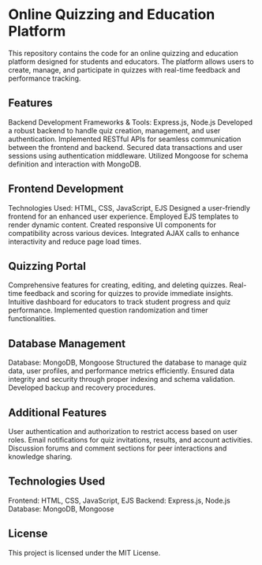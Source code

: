 # Online Quizzing and Education Platform
This repository contains the code for an online quizzing and education platform designed for students and educators. The platform allows users to create, manage, and participate in quizzes with real-time feedback and performance tracking.

 ## Features
  Backend Development
  Frameworks & Tools: Express.js, Node.js
  Developed a robust backend to handle quiz creation, management, and user authentication.
  Implemented RESTful APIs for seamless communication between the frontend and backend.
  Secured data transactions and user sessions using authentication middleware.
  Utilized Mongoose for schema definition and interaction with MongoDB.
 
 ## Frontend Development
  Technologies Used: HTML, CSS, JavaScript, EJS
  Designed a user-friendly frontend for an enhanced user experience.
  Employed EJS templates to render dynamic content.
  Created responsive UI components for compatibility across various devices.
  Integrated AJAX calls to enhance interactivity and reduce page load times.
  
 ## Quizzing Portal
 Comprehensive features for creating, editing, and deleting quizzes.
 Real-time feedback and scoring for quizzes to provide immediate insights.
 Intuitive dashboard for educators to track student progress and quiz performance.
 Implemented question randomization and timer functionalities.

 ## Database Management
  Database: MongoDB, Mongoose
  Structured the database to manage quiz data, user profiles, and performance metrics efficiently.
  Ensured data integrity and security through proper indexing and schema validation.
  Developed backup and recovery procedures.

 ## Additional Features
  User authentication and authorization to restrict access based on user roles.
  Email notifications for quiz invitations, results, and account activities.
  Discussion forums and comment sections for peer interactions and knowledge sharing.

 ## Technologies Used
  Frontend: HTML, CSS, JavaScript, EJS
  Backend: Express.js, Node.js
  Database: MongoDB, Mongoose

 ## License
  This project is licensed under the MIT License.
